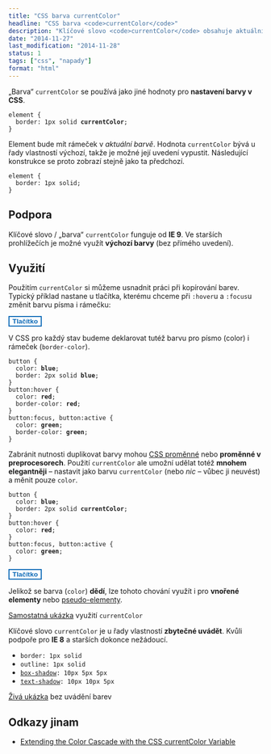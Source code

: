 ```yaml
---
title: "CSS barva currentColor"
headline: "CSS barva <code>currentColor</code>"
description: "Klíčové slovo <code>currentColor</code> obsahuje aktuální barvu elementu."
date: "2014-11-27"
last_modification: "2014-11-28"
status: 1
tags: ["css", "napady"]
format: "html"
---
```


<p>„Barva“ <code>currentColor</code> se používá jako jiné hodnoty pro <b>nastavení barvy v CSS</b>.</p>

<pre><code>element {
  border: 1px solid <b>currentColor</b>; 
}</code></pre>

<p>Element bude mít rámeček v <i>aktuální barvě</i>. Hodnota <code>currentColor</code> bývá u řady vlastností výchozí, takže je možné její uvedení vypustit. Následující konstrukce se proto zobrazí stejně jako ta předchozí.</p>

<pre><code>element {
  border: 1px solid; 
}</code></pre>


<h2 id="podpora">Podpora</h2>

<p>Klíčové slovo / „barva“ <code>currentColor</code> funguje od <b>IE 9</b>. Ve starších prohlížečích je možné využít <b>výchozí barvy</b> (bez přímého uvedení).</p>


<h2 id="vyuziti">Využití</h2>

<p>Použitím <code>currentColor</code> si můžeme usnadnit práci při kopírování barev. Typický příklad nastane u tlačítka, kterému chceme při <code>:hover</code>u a <code>:focus</code>u změnit barvu písma i rámečku:</p>

<div class="live">
  <style>
    .zmenaBarvy {
      color: #0D6AB7;
      border: 2px solid #0D6AB7;
      background: #fff;
      font-weight: bold;
    }
    .zmenaBarvy:hover {
      color: #DA3F94;
      border-color: #DA3F94;
      background: #fff;
    }
    .zmenaBarvy:focus, .zmenaBarvy:active {
      color: #0B8A14;
      border-color: #0B8A14;
      background: #fff;
    }    
  </style>
  <button class="zmenaBarvy">Tlačítko</button>
</div>

<p>V CSS pro každý stav budeme deklarovat tutéž barvu pro písmo (<color>color</color>) i rámeček (<code>border-color</code>).</p>

<pre><code>button {
  color: <b>blue</b>;
  border: 2px solid <b>blue</b>;
}
button:hover {
  color: <b>red</b>;
  border-color: <b>red</b>;
}
button:focus, button:active {
  color: <b>green</b>;
  border-color: <b>green</b>;
}</code></pre>

<p>Zabránit nutnosti duplikovat barvy mohou <a href="/var">CSS proměnné</a> nebo <b>proměnné v preprocesorech</b>. Použití <code>currentColor</code> ale umožní udělat totéž <b>mnohem elegantněji</b> – nastavit jako barvu <code>currentColor</code> (nebo <i>nic</i> – vůbec ji neuvést) a měnit pouze <code>color</code>.</p>

<pre><code>button {
  color: <b>blue</b>;
  border: 2px solid <b>currentColor</b>;
}
button:hover {
  color: <b>red</b>;
}
button:focus, button:active {
  color: <b>green</b>;
}</code></pre>


<div class="live">
  <style>
    .currentColor {
      color: #0D6AB7;
      border: 2px solid currentColor;
      background: #fff;
      font-weight: bold;
    }
    .currentColor:hover {
      color: #DA3F94;
      background: #fff;
    }
    .currentColor:focus, .currentColor:active {
      color: #0B8A14;
      background: #fff;
    }    
  </style>
  <button class="currentColor">Tlačítko</button>
</div>

<p>Jelikož se barva (<code>color</code>) <b>dědí</b>, lze tohoto chování využít i pro <b>vnořené elementy</b> nebo <a href="/css-selektory#before-after">pseudo-elementy</a>.</p>

<p><a href="https://kod.djpw.cz/aeib">Samostatná ukázka</a> využití <code>currentColor</code></p>

<p>Klíčové slovo <code>currentColor</code> je u řady vlastností <b>zbytečné uvádět</b>. Kvůli podpoře pro <b>IE 8</b> a starších dokonce nežádoucí.</p>

<ul>
  <li><code>border: 1px solid</code></li>
  <li><code>outline: 1px solid</code></li>
  <li><code><a href="/box-shadow">box-shadow</a>: 10px 5px 5px</code></li>
  <li><code><a href="/text-shadow">text-shadow</a>: 10px 10px 5px</code></li>
</ul>

<p><a href="https://kod.djpw.cz/vfib">Živá ukázka</a> bez uvádění barev</p>


<h2 id="odkazy">Odkazy jinam</h2>

<ul>
  <li><a href="http://blogs.adobe.com/dreamweaver/2015/02/extending-the-color-cascade-with-the-css-currentcolor-variable.html">Extending the Color Cascade with the CSS currentColor Variable</a></li>
</ul>
